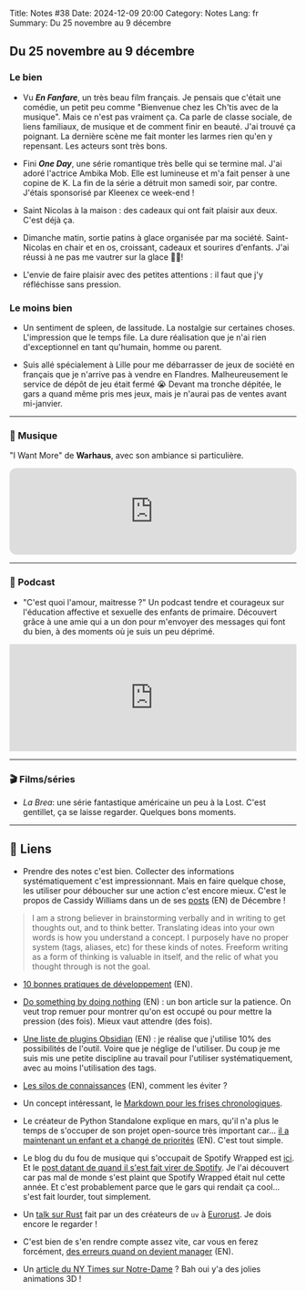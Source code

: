 Title: Notes #38
Date: 2024-12-09 20:00
Category: Notes
Lang: fr
Summary: Du 25 novembre au 9 décembre

## Du 25 novembre au 9 décembre

### Le bien

* Vu **_En Fanfare_**, un très beau film français. Je pensais que c'était une comédie, un petit peu comme "Bienvenue chez les Ch'tis avec de la musique". Mais ce n'est pas vraiment ça. Ca parle de classe sociale, de liens familiaux, de musique et de comment finir en beauté. J'ai trouvé ça poignant. La dernière scène me fait monter les larmes rien qu'en y repensant. Les acteurs sont très bons.

* Fini **_One Day_**, une série romantique très belle qui se termine mal. J'ai adoré l'actrice Ambika Mob. Elle est lumineuse et m'a fait penser à une copine de K. La fin de la série a détruit mon samedi soir, par contre. J'étais sponsorisé par Kleenex ce week-end !

* Saint Nicolas à la maison : des cadeaux qui ont fait plaisir aux deux. C'est déjà ça.

* Dimanche matin, sortie patins à glace organisée par ma société. Saint-Nicolas en chair et en os, croissant, cadeaux et sourires d'enfants. J'ai réussi à ne pas me vautrer sur la glace 💪🏼!

* L'envie de faire plaisir avec des petites attentions : il faut que j'y réfléchisse sans pression.

### Le moins bien

* Un sentiment de spleen, de lassitude. La nostalgie sur certaines choses. L'impression que le temps file. La dure réalisation que je n'ai rien d'exceptionnel en tant qu'humain, homme ou parent.

* Suis allé spécialement à Lille pour me débarrasser de jeux de société en français que je n'arrive pas à vendre en Flandres. Malheureusement le service de dépôt de jeu était fermé 😭 Devant ma tronche dépitée, le gars a quand même pris mes jeux, mais je n'aurai pas de ventes avant mi-janvier.

---

### 🎵 Musique

"I Want More" de **Warhaus**, avec son ambiance si particulière.

<iframe style="border-radius:12px" src="https://open.spotify.com/embed/track/1fjB51r9GbTQDr35eCPrK9?utm_source=generator" width="100%" height="152" frameBorder="0" allowfullscreen="" allow="autoplay; clipboard-write; encrypted-media; fullscreen; picture-in-picture" loading="lazy"></iframe>

---

### 🎤 Podcast

* "C'est quoi l'amour, maitresse ?" Un podcast tendre et courageux sur l'éducation affective et sexuelle des enfants de primaire. Découvert grâce à une amie qui a un don pour m'envoyer des messages qui font du bien, à des moments où je suis un peu déprimé.

<iframe title="Embed Player" width="100%" height="188px" src="https://embed.acast.com/157bb756-66a0-4d4e-88f9-6f024403eada/651d2ac816694d00120a2c92" scrolling="no" frameBorder="0" style="border:none;overflow:hidden;"></iframe>

---

### 🎬 Films/séries

* _La Brea_: une série fantastique américaine un peu à la Lost. C'est gentillet, ça se laisse regarder. Quelques bons moments.

---

## 🔗 Liens

* Prendre des notes c'est bien. Collecter des informations systématiquement c'est impressionnant. Mais en faire quelque chose, les utiliser pour déboucher sur une action c'est encore mieux. C'est le propos de Cassidy Williams dans un de ses [posts](https://cassidoo.co/post/note-takers-are-data-hoarders/) (EN) de Décembre !

> I am a strong believer in brainstorming verbally and in writing to get thoughts out, and to think better. Translating ideas into your own words is how you understand a concept. I purposely have no proper system (tags, aliases, etc) for these kinds of notes. Freeform writing as a form of thinking is valuable in itself, and the relic of what you thought through is not the goal.

* [10 bonnes pratiques de développement](https://zarar.dev/good-software-development-habits/) (EN).

* [Do something by doing nothing](https://dylanfitzgerald.net/blog/the-skill-that-is-not_doing/) (EN) : un bon article sur la patience. On veut trop remuer pour montrer qu'on est occupé ou pour mettre la pression (des fois). Mieux vaut attendre (des fois).

* [Une liste de plugins Obsidian](https://www.dsebastien.net/2022-10-19-the-must-have-obsidian-plugins/) (EN) : je réalise que j'utilise 10% des possibilités de l'outil. Voire que je néglige de l'utiliser. Du coup je me suis mis une petite discipline au travail pour l'utiliser systématiquement, avec au moins l'utilisation des tags.

* [Les silos de connaissances](https://leadership.garden/knowledge-silos/) (EN), comment les éviter ?

* Un concept intéressant, le [Markdown pour les frises chronologiques](https://markwhen.com/).

* Le créateur de Python Standalone explique en mars, qu'il n'a plus le temps de s'occuper de son projet open-source très important car... [il a maintenant un enfant et a changé de priorités](https://gregoryszorc.com/blog/2024/03/17/my-shifting-open-source-priorities/) (EN). C'est tout simple.

* Le blog du du fou de musique qui s'occupait de Spotify Wrapped est [ici](https://furia.com/). Et le [post datant de quand il s'est fait virer de Spotify](https://www.furia.com/page.cgi?type=log&skip=20#id471). Je l'ai découvert car pas mal de monde s'est plaint que Spotify Wrapped était nul cette année. Et c'est probablement parce que le gars qui rendait ça cool... s'est fait lourder, tout simplement.

* Un [talk sur Rust](https://www.youtube.com/watch?v=zOY9mc-zRxk) fait par un des créateurs de `uv` à [Eurorust](https://eurorust.eu/). Je dois encore le regarder !

* C'est bien de s'en rendre compte assez vite, car vous en ferez forcément, [des erreurs quand on devient manager](https://terriblesoftware.org/2024/12/04/the-6-mistakes-youre-going-to-make-as-a-new-manager/) (EN).

* Un [article du NY Times sur Notre-Dame](https://www.nytimes.com/interactive/2024/12/05/arts/design/notre-dame-reopens-paris.html?unlocked_article_code=1.fU4.bgNt.qbZCMNiF4aPf) ? Bah oui y'a des jolies animations 3D !
